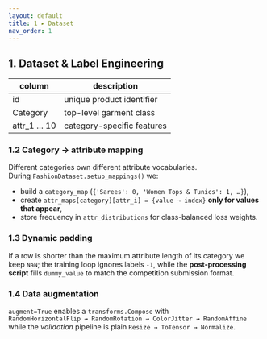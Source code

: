 ```yaml
---
layout: default
title: 1 ▸ Dataset
nav_order: 1
---
```


## 1. Dataset & Label Engineering

| column | description                |
| ----------- | -------------------------- |
| id | unique product identifier  |
| Category | top-level garment class    |
| attr\_1 … 10 | category-specific features |

### 1.2 Category → attribute mapping
Different categories own different attribute vocabularies.  
During `FashionDataset.setup_mappings()` we:

* build a `category_map` (`{'Sarees': 0, 'Women Tops & Tunics': 1, …}`),
* create `attr_maps[category][attr_i] = {value → index}` **only for values that appear**,
* store frequency in `attr_distributions` for class-balanced loss weights.

### 1.3 Dynamic padding
If a row is shorter than the maximum attribute length of its category we keep `NaN`; the training loop ignores labels `-1`, while the **post-processing script** fills `dummy_value` to match the competition submission format.

### 1.4 Data augmentation
`augment=True` enables a `transforms.Compose` with  
`RandomHorizontalFlip → RandomRotation → ColorJitter → RandomAffine`  
while the *validation* pipeline is plain `Resize → ToTensor → Normalize`.
